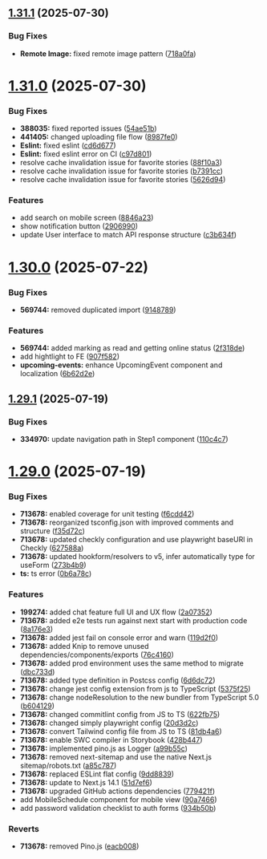 ## [1.31.1](https://github.com/hulib-engineering/hulib/compare/v1.31.0...v1.31.1) (2025-07-30)


### Bug Fixes

* **Remote Image:** fixed remote image pattern ([718a0fa](https://github.com/hulib-engineering/hulib/commit/718a0fa3a1a81ba06870231c305f9e6972696574))

# [1.31.0](https://github.com/hulib-engineering/hulib/compare/v1.30.0...v1.31.0) (2025-07-30)


### Bug Fixes

* **388035:** fixed reported issues ([54ae51b](https://github.com/hulib-engineering/hulib/commit/54ae51b62225d273a4d3f68cb32b92b78343a5f2))
* **441405:** changed uploading file flow ([8987fe0](https://github.com/hulib-engineering/hulib/commit/8987fe07cd039be6b9f32f18355416cffc3e20e3))
* **Eslint:** fixed eslint ([cd6d677](https://github.com/hulib-engineering/hulib/commit/cd6d677e821517df668f37de193d5ca16fee4772))
* **Eslint:** fixed eslint error on CI ([c97d801](https://github.com/hulib-engineering/hulib/commit/c97d8019c7c2c42c4c222bfdffae509783eba058))
* resolve cache invalidation issue for favorite stories ([88f10a3](https://github.com/hulib-engineering/hulib/commit/88f10a3b7408d52835782230e60cc770c78e7952))
* resolve cache invalidation issue for favorite stories ([b7391cc](https://github.com/hulib-engineering/hulib/commit/b7391cc7b443f4fa90f19af79eb95b883eb64a81))
* resolve cache invalidation issue for favorite stories ([5626d94](https://github.com/hulib-engineering/hulib/commit/5626d94326335ac880ad9d47608cb3e61f56e8e1))


### Features

* add search on mobile screen ([8846a23](https://github.com/hulib-engineering/hulib/commit/8846a2388cb6b5b1a56c7a1528f31e7bee8c9c17))
* show notification button ([2906990](https://github.com/hulib-engineering/hulib/commit/29069907a5ab7db087ef9e0b0e8db16b0ee0bffa))
* update User interface to match API response structure ([c3b634f](https://github.com/hulib-engineering/hulib/commit/c3b634fe9058acc49d56cd75997ded911fd1099b))

# [1.30.0](https://github.com/hulib-engineering/hulib/compare/v1.29.1...v1.30.0) (2025-07-22)


### Bug Fixes

* **569744:** removed duplicated import ([9148789](https://github.com/hulib-engineering/hulib/commit/9148789c9217e1ed029f2776ec4cb12069b3a858))


### Features

* **569744:** added marking as read and getting online status ([2f318de](https://github.com/hulib-engineering/hulib/commit/2f318de0e6bf072b54454178383053777d05e919))
* add hightlight to FE ([907f582](https://github.com/hulib-engineering/hulib/commit/907f5822d96d85961d953382f6c281949bab3b4a))
* **upcoming-events:** enhance UpcomingEvent component and localization ([6b62d2e](https://github.com/hulib-engineering/hulib/commit/6b62d2ed961e001538a7d56d25ac337d84ed2acb))

## [1.29.1](https://github.com/hulib-engineering/hulib/compare/v1.29.0...v1.29.1) (2025-07-19)


### Bug Fixes

* **334970:** update navigation path in Step1 component ([110c4c7](https://github.com/hulib-engineering/hulib/commit/110c4c7f27117c29a3c22e978dc513349d9ed6b1))

# [1.29.0](https://github.com/hulib-engineering/hulib/compare/v1.28.0...v1.29.0) (2025-07-19)


### Bug Fixes

* **713678:** enabled coverage for unit testing ([f6cdd42](https://github.com/hulib-engineering/hulib/commit/f6cdd425775be9e086925207b2df9b8eeea83341))
* **713678:** reorganized tsconfig.json with improved comments and structure ([f35d72c](https://github.com/hulib-engineering/hulib/commit/f35d72cf6ff3f51f1355e28ff02b2991d0cba6cd))
* **713678:** updated checkly configuration and use playwright baseURl in Checkly ([627588a](https://github.com/hulib-engineering/hulib/commit/627588a08d98671de19a584be8b8254af115ae6b))
* **713678:** updated hookform/resolvers to v5, infer automatically type for useForm ([273b4b9](https://github.com/hulib-engineering/hulib/commit/273b4b9f720fd473121abb1b0861d25bf08d6d7e))
* **ts:** ts error ([0b6a78c](https://github.com/hulib-engineering/hulib/commit/0b6a78c3d8eaf735f7a6234766ba1e652de44831))


### Features

* **199274:** added chat feature full UI and UX flow ([2a07352](https://github.com/hulib-engineering/hulib/commit/2a07352fd7acfc17933cbcc364f5542cded2de56))
* **713678:** added e2e tests run against next start with production code ([8a176e3](https://github.com/hulib-engineering/hulib/commit/8a176e3bb508ada18d4e81093ccc640d83eabb08))
* **713678:** added jest fail on console error and warn ([119d2f0](https://github.com/hulib-engineering/hulib/commit/119d2f09c98adaa04ee534aa40b6b9bb2da3e5b9))
* **713678:** added Knip to remove unused dependencies/components/exports ([76c4160](https://github.com/hulib-engineering/hulib/commit/76c416040fea52759f175af8fc67fd2628153186))
* **713678:** added prod environment uses the same method to migrate ([dbc733d](https://github.com/hulib-engineering/hulib/commit/dbc733d11127338ee033f5c8dd976613da7743e9))
* **713678:** added type definition in Postcss config ([6d6dc72](https://github.com/hulib-engineering/hulib/commit/6d6dc72054425e06b72a67013cd5a391e9bf55fa))
* **713678:** change jest config extension from js to TypeScript ([5375f25](https://github.com/hulib-engineering/hulib/commit/5375f254b19cab0742b59087ae3e969e2bcbf590))
* **713678:** change nodeResolution to the new bundler from TypeScript 5.0 ([b604129](https://github.com/hulib-engineering/hulib/commit/b60412975306528d162fcb95e42f7052a8a172df))
* **713678:** changed commitlint config from JS to TS ([622fb75](https://github.com/hulib-engineering/hulib/commit/622fb75e3c4f1a49e8aa4804a40020d175a82e02))
* **713678:** changed simply playwright config ([20d3d2c](https://github.com/hulib-engineering/hulib/commit/20d3d2c81218f09288877d32f77b74267bc09424))
* **713678:** convert Tailwind config file from JS to TS ([81db4a6](https://github.com/hulib-engineering/hulib/commit/81db4a62f222cdeb6d88cce38c90c51f73032673))
* **713678:** enable SWC compiler in Storybook ([428b447](https://github.com/hulib-engineering/hulib/commit/428b4470913542d865dd14ae8bafb8b43df81adf))
* **713678:** implemented pino.js as Logger ([a99b55c](https://github.com/hulib-engineering/hulib/commit/a99b55cc4107e7932c031d831d2c471fa5d77cfd))
* **713678:** removed next-sitemap and use the native Next.js sitemap/robots.txt ([a85c787](https://github.com/hulib-engineering/hulib/commit/a85c787a193c750a3ee4badba8ba236d0f15c888))
* **713678:** replaced ESLint flat config ([9dd8839](https://github.com/hulib-engineering/hulib/commit/9dd8839c673948691e3579b7f8386c4381d4f37a))
* **713678:** update to Next.js 14.1 ([51d7ef6](https://github.com/hulib-engineering/hulib/commit/51d7ef6276ff7d970abf4ad6e2b67c3acd409911))
* **713678:** upgraded GitHub actions dependencies ([779421f](https://github.com/hulib-engineering/hulib/commit/779421fb082e86b5aebb095309bfdaed9e362d8c))
* add MobileSchedule component for mobile view ([90a7466](https://github.com/hulib-engineering/hulib/commit/90a74667a8b5e38abe5959cd28bf635b2f54ce12))
* add password validation checklist to auth forms ([934b50b](https://github.com/hulib-engineering/hulib/commit/934b50b7aafe867733f50707936acd9d3aa29c06))


### Reverts

* **713678:** removed Pino.js ([eacb008](https://github.com/hulib-engineering/hulib/commit/eacb0080e5d43db557717fb19348cb8c4ef5a6da))

